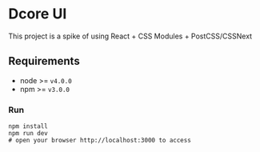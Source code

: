 Dcore UI
=====

This project is a spike of using React + CSS Modules + PostCSS/CSSNext


Requirements
------------

* node >= `v4.0.0`
* npm >= `v3.0.0`


### Run

```shell
npm install
npm run dev
# open your browser http://localhost:3000 to access
```
